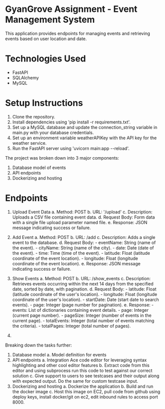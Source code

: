# GyanGrove Assignment - Event Management System
This application provides endpoints for managing events and retrieving events based on user location and date.

# Technologies Used
  - FastAPI
  - SQLAlchemy
  - MySQL
    
# Setup Instructions
  1. Clone the repository.
  2. Install dependencies using 'pip install -r requirements.txt'.
  3. Set up a MySQL database and update the connection_string variable in main.py with your database credentials.
  4. Set up an environment variable weatherAPIKey with the API key for the weather service.
  5. Run the FastAPI server using 'uvicorn main:app --reload'.

The project was broken down into 3 major components:
1. Database model of events
2. API endpoints 
3. Dockerizing and hosting

# Endpoints

1. Upload Event Data
   a. Method: POST
   b. URL: '/upload'
   c. Description: Uploads a CSV file containing event data.
   d. Request Body: Form data with a single file upload parameter named file.
   e. Response: JSON message indicating success or failure.

2. Add Event
   a. Method: POST
   b. URL: /add
   c. Description: Adds a single event to the database.
   d. Request Body:
        - eventName: String (name of the event).
        - cityName: String (name of the city).
        - date: Date (date of the event).
        - time: Time (time of the event).
        - latitude: Float (latitude coordinate of the event location).
        - longitude: Float (longitude coordinate of the event location).
   e. Response: JSON message indicating success or failure.

3. Show Events
   a. Method: POST
   b. URL: /show_events
   c. Description: Retrieves events occurring within the next 14 days from the specified date, sorted by date, with pagination.
   d. Request Body:
        - latitude: Float (latitude coordinate of the user's location).
        - longitude: Float (longitude coordinate of the user's location).
        - startDate: Date (start date to search events).
        - page: Integer (page number for pagination).
   e. Response:
        - events: List of dictionaries containing event details.
        - page: Integer (current page number).
        - pageSize: Integer (number of events in the current page).
        - totalEvents: Integer (total number of events matching the criteria).
        - totalPages: Integer (total number of pages).

5. 

Breaking down the tasks further:
1. Database model
  a. Model definition for events
2. API endpoints
  a. 
Integration Ace code editor for leveraging syntax highlighting and other cool editor features
  b. Extract code from this editor and using subprocess run this code to test against our correct solution
  c. Give support to users to see testcases and their output along with expected output. Do the same for custom testcase input.
4. Dockerizing and hosting
  a. Dockerize the application
  b. Build and run the docker image
  c. Host this image on EC2, pull code from github using deploy keys, install docker/git on ec2, edit inbound rules to access port 8000.

